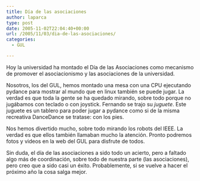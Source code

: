 ```yaml
---
title: Día de las asociaciones
author: laparca
type: post
date: 2005-11-02T22:04:40+00:00
url: /2005/11/03/dia-de-las-asociaciones/
categories:
  - GUL

---
```

Hoy la universidad ha montado el Día de las Asociaciones como mecanismo de promover el asociacionismo y las asociaciones de la universidad.

Nosotros, los del GUL, hemos montado una mesa con una CPU ejecutando pydance para mostrar al mundo que en linux también se puede jugar. La verdad es que toda la gente se ha quedado mirando, sobre todo porque no jugábamos con teclado o con joystick. Fernando se trajo su _juguete_. Este juguete es un tablero para poder jugar a pydance como si de la misma recreativa DanceDance se tratase: con los pies.

Nos hemos divertido mucho, sobre todo mirando los robots del IEEE. La verdad es que ellos también llamaban mucho la atención. Pronto podremos fotos y videos en la web del GUL para disfrute de todos.

Sin duda, el día de las asociaciones a sido todo un acierto, pero a faltado algo más de coordinación, sobre todo de nuestra parte (las asociaciones), pero creo que a sido casi un éxito. Probablemente, si se vuelve a hacer el próximo año la cosa salga mejor.